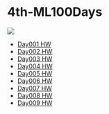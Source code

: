 # 4th-ML100Days

<img src="http://2.bp.blogspot.com/-H2m-BFydExw/Wkc9gJQE8GI/AAAAAAAAcZI/pJhLUIEj9zMe2fmVsQuK2UWFbrVagaongCK4BGAYYCw/s0/%25E6%2588%2590%25E5%258A%259F%25E9%2581%258E%25E7%25A8%258B.png"/>

- <a href="https://github.com/DunkLiao/4th-ML100Days/blob/master/homework/Day_001_HW.ipynb">Day001 HW</a>
- <a href="https://github.com/DunkLiao/4th-ML100Days/blob/master/homework/Day_002_HW.ipynb">Day002 HW</a>
- <a href="https://github.com/DunkLiao/4th-ML100Days/blob/master/homework/Day_003_HW.ipynb">Day003 HW</a>
- <a href="https://github.com/DunkLiao/4th-ML100Days/blob/master/homework/Day_004_HW.ipynb">Day004 HW</a>
- <a href="https://github.com/DunkLiao/4th-ML100Days/blob/master/homework/Day_005_HW.ipynb">Day005 HW</a>
- <a href="https://github.com/DunkLiao/4th-ML100Days/blob/master/homework/Day_006_HW.ipynb">Day006 HW</a>
- <a href="https://github.com/DunkLiao/4th-ML100Days/blob/master/homework/Day_007_HW.ipynb">Day007 HW</a>
- <a href="https://github.com/DunkLiao/4th-ML100Days/blob/master/homework/Day_008_HW.ipynb">Day008 HW</a>
- <a href="https://github.com/DunkLiao/4th-ML100Days/blob/master/homework/Day_009_HW.ipynb">Day009 HW</a>
